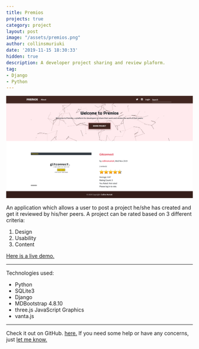```yaml
---
title: Premios
projects: true
category: project
layout: post
image: "/assets/premios.png"
author: collinsmuriuki
date: '2019-11-15 18:30:33'
hidden: true
description: A developer project sharing and review plaform.
tag: 
- Django
- Python
---
```


![Screenshot](/assets/premios.png)

An application which allows a user to post a project he/she has created and get it reviewed by his/her peers. A project can be rated based on 3 different criteria:
1. Design
2. Usability
3. Content

<a href="https://premi0s.herokuapp.com/" target="_blank">Here is a live demo.</a>

---

Technologies used:

- Python
- SQLite3
- Django
- MDBootstrap 4.8.10
- three.js JavaScript Graphics
- vanta.js

---

Check it out on GitHub. <a href="https://github.com/collinsmuriuki/premios" target="_blank">here.</a>
If you need some help or have any concerns, just <a href="https://github.com/collinsmuriuki/premios/issues" target="_blank">let me know.</a>
